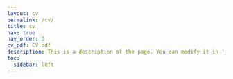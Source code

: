 ```yaml
---
layout: cv
permalink: /cv/
title: cv
nav: true
nav_order: 3
cv_pdf: CV.pdf
description: This is a description of the page. You can modify it in '_pages/cv.md'. You can also change or remove the top pdf download button.
toc:
  sidebar: left
---
```

